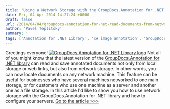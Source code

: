 ```yaml
---
title: 'Using a Network Storage with the GroupDocs.Annotation for .NET Library'
date: Fri, 04 Apr 2014 14:27:24 +0000
draft: false
url: /2014/04/04/groupdocs-annotation-for-net-read-documents-from-network-storages/
author: 'Pavel Teplitsky'
summary: ''
tags: ['Annotation for .NET Library', 'c# image annotation', 'GroupDocs Annotation', 'html5 image annotation', 'html5 pdf annotation', 'network storage', 'pdf annotation library', 'zArchive']
---
```


Greetings everyone! [![GroupDocs.Annotation for .NET Library logo](https://blog.groupdocs.com/wp-content/uploads/sites/4/2014/02/GD_ANT_NETIcon_114.png)](http://groupdocs.com/dot-net/document-annotation-library) Not all of you might know that the latest version of the [GroupDocs.Annotation for .NET library](http://groupdocs.com/dot-net/document-annotation-library "Flexible .NET Library for HTML5 Document Annotation") can read and save annotated documents not only from local storage or web links, but also from network storage. In other words, you can now locate documents on any network machine. This feature can be useful for businesses who have several machines networked to one main storage, or for customers who use one machine as a server and another one as a file storage. In this article I'd like to show you how to use network storage with the GroupDocs.Annotation for .NET library and how to configure your servers. [Go to the article >>>](https://docs.groupdocs.com/annotation/net/ "full article")




